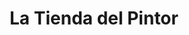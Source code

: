 ---
title: "La Tienda del Pintor"
url: /caracas/la-tienda-del-pintor-4a-transversal-de-montecristo/
shop: pintura
---